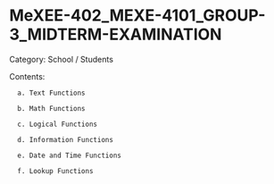 # MeXEE-402_MEXE-4101_GROUP-3_MIDTERM-EXAMINATION

Category: School / Students

Contents:
    
      a. Text Functions
      
      b. Math Functions
      
      c. Logical Functions
      
      d. Information Functions
      
      e. Date and Time Functions
      
      f. Lookup Functions

